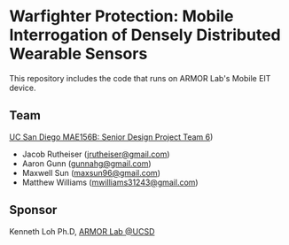 # Warfighter Protection: Mobile Interrogation of Densely Distributed Wearable Sensors 

This repository includes the code that runs on ARMOR Lab's Mobile EIT device.

## Team

[UC San Diego MAE156B: Senior Design Project Team 6](https://sites.google.com/a/eng.ucsd.edu/156b-2018-spring-team06/))

* Jacob Rutheiser	(jrutheiser@gmail.com)
* Aaron Gunn			(gunnahg@gmail.com)
* Maxwell Sun		(maxsun96@gmail.com)
* Matthew Williams	(mwilliams31243@gmail.com)

## Sponsor

Kenneth Loh Ph.D, [ARMOR Lab @UCSD](http://armor.eng.ucsd.edu/)
